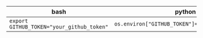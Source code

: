 bash|python
-|-
`export GITHUB_TOKEN="your_github_token"`|`os.environ["GITHUB_TOKEN"]="your_github_token"`
